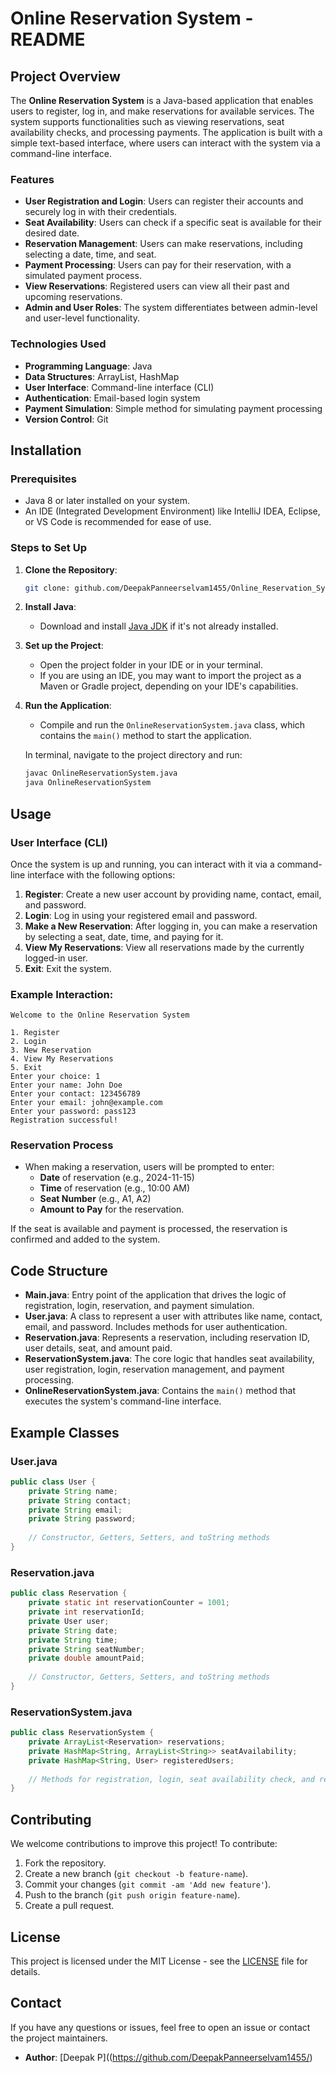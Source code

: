 # Online Reservation System - README

## Project Overview

The **Online Reservation System** is a Java-based application that enables users to register, log in, and make reservations for available services. The system supports functionalities such as viewing reservations, seat availability checks, and processing payments. The application is built with a simple text-based interface, where users can interact with the system via a command-line interface. 

### Features
- **User Registration and Login**: Users can register their accounts and securely log in with their credentials.
- **Seat Availability**: Users can check if a specific seat is available for their desired date.
- **Reservation Management**: Users can make reservations, including selecting a date, time, and seat.
- **Payment Processing**: Users can pay for their reservation, with a simulated payment process.
- **View Reservations**: Registered users can view all their past and upcoming reservations.
- **Admin and User Roles**: The system differentiates between admin-level and user-level functionality.

### Technologies Used
- **Programming Language**: Java
- **Data Structures**: ArrayList, HashMap
- **User Interface**: Command-line interface (CLI)
- **Authentication**: Email-based login system
- **Payment Simulation**: Simple method for simulating payment processing
- **Version Control**: Git

## Installation

### Prerequisites
- Java 8 or later installed on your system.
- An IDE (Integrated Development Environment) like IntelliJ IDEA, Eclipse, or VS Code is recommended for ease of use.

### Steps to Set Up
1. **Clone the Repository**:
   ```bash
   git clone: github.com/DeepakPanneerselvam1455/Online_Reservation_System.git
   ```

2. **Install Java**:
   - Download and install [Java JDK](https://www.oracle.com/java/technologies/javase-jdk11-downloads.html) if it's not already installed.

3. **Set up the Project**:
   - Open the project folder in your IDE or in your terminal.
   - If you are using an IDE, you may want to import the project as a Maven or Gradle project, depending on your IDE's capabilities.

4. **Run the Application**:
   - Compile and run the `OnlineReservationSystem.java` class, which contains the `main()` method to start the application.
   
   In terminal, navigate to the project directory and run:
   ```bash
   javac OnlineReservationSystem.java
   java OnlineReservationSystem
   ```

## Usage

### User Interface (CLI)
Once the system is up and running, you can interact with it via a command-line interface with the following options:

1. **Register**: Create a new user account by providing name, contact, email, and password.
2. **Login**: Log in using your registered email and password.
3. **Make a New Reservation**: After logging in, you can make a reservation by selecting a seat, date, time, and paying for it.
4. **View My Reservations**: View all reservations made by the currently logged-in user.
5. **Exit**: Exit the system.

### Example Interaction:
```
Welcome to the Online Reservation System

1. Register
2. Login
3. New Reservation
4. View My Reservations
5. Exit
Enter your choice: 1
Enter your name: John Doe
Enter your contact: 123456789
Enter your email: john@example.com
Enter your password: pass123
Registration successful!
```

### Reservation Process
- When making a reservation, users will be prompted to enter:
  - **Date** of reservation (e.g., 2024-11-15)
  - **Time** of reservation (e.g., 10:00 AM)
  - **Seat Number** (e.g., A1, A2)
  - **Amount to Pay** for the reservation.

If the seat is available and payment is processed, the reservation is confirmed and added to the system.

## Code Structure

- **Main.java**: Entry point of the application that drives the logic of registration, login, reservation, and payment simulation.
- **User.java**: A class to represent a user with attributes like name, contact, email, and password. Includes methods for user authentication.
- **Reservation.java**: Represents a reservation, including reservation ID, user details, seat, and amount paid.
- **ReservationSystem.java**: The core logic that handles seat availability, user registration, login, reservation management, and payment processing.
- **OnlineReservationSystem.java**: Contains the `main()` method that executes the system's command-line interface.

## Example Classes

### User.java
```java
public class User {
    private String name;
    private String contact;
    private String email;
    private String password;
    
    // Constructor, Getters, Setters, and toString methods
}
```

### Reservation.java
```java
public class Reservation {
    private static int reservationCounter = 1001;
    private int reservationId;
    private User user;
    private String date;
    private String time;
    private String seatNumber;
    private double amountPaid;
    
    // Constructor, Getters, Setters, and toString methods
}
```

### ReservationSystem.java
```java
public class ReservationSystem {
    private ArrayList<Reservation> reservations;
    private HashMap<String, ArrayList<String>> seatAvailability;
    private HashMap<String, User> registeredUsers;
    
    // Methods for registration, login, seat availability check, and reservation management
}
```

## Contributing

We welcome contributions to improve this project! To contribute:
1. Fork the repository.
2. Create a new branch (`git checkout -b feature-name`).
3. Commit your changes (`git commit -am 'Add new feature'`).
4. Push to the branch (`git push origin feature-name`).
5. Create a pull request.

## License

This project is licensed under the MIT License - see the [LICENSE](LICENSE) file for details.

## Contact

If you have any questions or issues, feel free to open an issue or contact the project maintainers.

- **Author**: [Deepak P]((https://github.com/DeepakPanneerselvam1455/)
